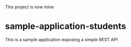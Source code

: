This project is now mine
# sample-application-students
 This is a sample application exposing a simple REST API

